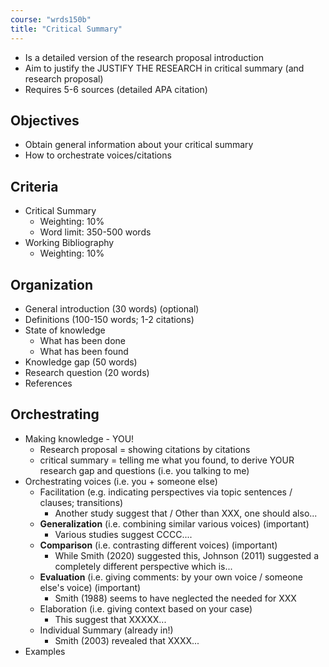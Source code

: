 ```yaml
---
course: "wrds150b"
title: "Critical Summary"
---
```


- Is a detailed version of the research proposal introduction
- Aim to justify the JUSTIFY THE RESEARCH in critical summary (and research proposal)
- Requires 5-6 sources (detailed APA citation)

## Objectives
- Obtain general information about your critical summary
- How to orchestrate voices/citations

## Criteria
- Critical Summary
    - Weighting: 10%
    - Word limit: 350-500 words
- Working Bibliography
    - Weighting: 10%
    
## Organization
- General introduction (30 words) (optional)
- Definitions (100-150 words; 1-2 citations)
- State of knowledge
    - What has been done
    - What has been found
- Knowledge gap (50 words)
- Research question (20 words)
- References

## Orchestrating
- Making knowledge - YOU!
    - Research proposal = showing citations by citations
    - critical summary = telling me what you found, to derive YOUR research gap and questions (i.e. you talking to me)
- Orchestrating voices (i.e. you + someone else)
    - Facilitation (e.g. indicating perspectives via topic sentences / clauses; transitions)
        - Another study suggest that / Other than XXX, one should also...
    - **Generalization** (i.e. combining similar various voices) (important)
        - Various studies suggest CCCC....
    - **Comparison** (i.e. contrasting different voices) (important)
        - While Smith (2020) suggested this, Johnson (2011) suggested a completely different perspective which is...
    - **Evaluation** (i.e. giving comments: by your own voice / someone else's voice) (important)
        - Smith (1988) seems to have neglected the needed for XXX
    - Elaboration (i.e. giving context based on your case)
        - This suggest that XXXXX...
    - Individual Summary (already in!)
        - Smith (2003) revealed that XXXX...
- Examples